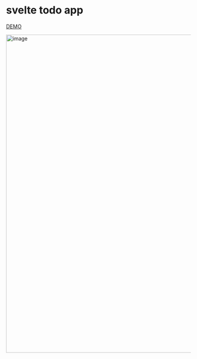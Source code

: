 # svelte todo app

[DEMO](https://cd54ming.github.io/svelte-todos/)

<img width="869" alt="image" src="https://github.com/user-attachments/assets/e6f22baa-eaee-4c16-bce6-992d15e523be" />

